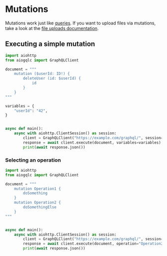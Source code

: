 # Mutations

Mutations work just like [queries](queries.md).
If you want to upload files via mutations, take a look at the [file uploads documentation](file-uploads.md).

## Executing a simple mutation

```python
import aiohttp
from aiogqlc import GraphQLClient

document = """
    mutation ($userId: ID!) {
        deleteUser (id: $userId) {
            id
        }
    }
"""

variables = {
    "userId": "42",
}


async def main():
    async with aiohttp.ClientSession() as session:
        client = GraphQLClient("https://example.com/graphql/", session=session)
        response = await client.execute(document, variables=variables)
        print(await response.json())
```

### Selecting an operation

```python
import aiohttp
from aiogqlc import GraphQLClient

document = """
    mutation Operation1 {
        doSomething
    }
    mutation Operation2 {
        doSomethingElse
    }
"""


async def main():
    async with aiohttp.ClientSession() as session:
        client = GraphQLClient("https://example.com/graphql/", session=session)
        response = await client.execute(document, operation="Operation2")
        print(await response.json())
```

